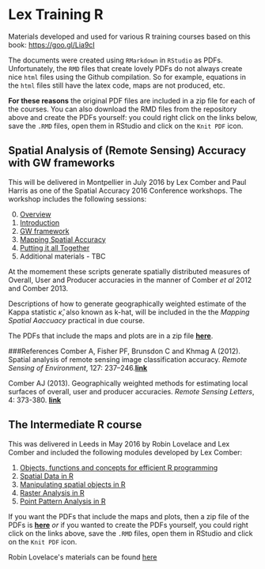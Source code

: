 # Lex Training R
Materials developed and used for various R training courses based on this book: https://goo.gl/Lia9cI

The documents were created using `RMarkdown` in `RStudio` as PDFs. Unfortunately, the `RMD` files that create lovely PDFs do not always create nice `html` files using the Github compilation. So for example, equations in the `html` files still have the latex code, maps are not produced, etc. 

**For these reasons** the original PDF files are included in a zip file for each of the courses. You can also download the RMD files from the repository above and create the PDFs yourself: you could right click on the links below, save the `.RMD` files, open them in RStudio and click on the `Knit PDF` icon.

## Spatial Analysis of (Remote Sensing) Accuracy with GW frameworks 
This will be delivered in Montpellier in July 2016 by Lex Comber and Paul Harris as one of the Spatial Accuracy 2016 Conference workshops. The workshop includes the following sessions:

0. [Overview](https://github.com/lexcomber/LexTrainingR/blob/master/overview.Rmd)
1. [Introduction](https://github.com/lexcomber/LexTrainingR/blob/master/Introduction.Rmd)
2. [GW framework](https://github.com/lexcomber/LexTrainingR/blob/master/GW_framework.Rmd)
3. [Mapping Spatial Accuracy](https://github.com/lexcomber/LexTrainingR/blob/master/Mapping_Spatial_Accuracy.Rmd)
4. [Putting it all Together](https://github.com/lexcomber/LexTrainingR/blob/master/Putting_it_all_together.Rmd)
5. Additional materials - TBC

At the momement these scripts generate spatially distributed measures of Overall, User and Producer accuracies in the manner of Comber *et al* 2012 and Comber 2013. 

Descriptions of how to generate geographically weighted estimate of the Kappa statistic $\hat{\kappa}$, also known as k-hat, will be included in the the *Mapping Spatial Aaccuacy* practical in due course.

The PDFs that include the maps and plots are in a zip file  [**here**](https://github.com/lexcomber/LexTrainingR/blob/master/Spatial_Analysis_Accuracy_PDFs.zip).

###References
Comber A, Fisher PF, Brunsdon C and Khmag A (2012). Spatial analysis of remote sensing image classification accuracy. *Remote Sensing of Environment*, 127: 237–246.[**link**](https://github.com/lexcomber/LexTrainingR/blob/master/Comber_RSL_2013.pdf)

Comber AJ (2013). Geographically weighted methods for estimating local surfaces of overall, user and producer accuracies. *Remote Sensing Letters*, 4: 373-380. [**link**](https://github.com/lexcomber/LexTrainingR/blob/master/comber_fisher_brunsdon_khmag_RSE_2012.pdf)


## The Intermediate R course 
This was delivered in Leeds in May 2016 by Robin Lovelace and Lex Comber and included the following modules developed by Lex Comber:

1. [Objects, functions and concepts for efficient R programming](https://github.com/lexcomber/LexTrainingR/blob/master/Objects_Functions.Rmd)
2. [Spatial Data in R](https://github.com/lexcomber/LexTrainingR/blob/master/Spatial_Data_in_R.Rmd)
3. [Manipulating spatial objects in R](https://github.com/lexcomber/LexTrainingR/blob/master/Manipluating_Spatial_Objects.Rmd)
4. [Raster Analysis in R](https://github.com/lexcomber/LexTrainingR/blob/master/Raster_Analysis.Rmd)
5. [Point Pattern Analysis in R](https://github.com/lexcomber/LexTrainingR/blob/master/Point_Pattern.Rmd)

If you want the PDFs that include the maps and plots, then a zip file of the PDFs is [**here**](https://github.com/lexcomber/LexTrainingR/blob/master/The%20Intermediate%20R%20course%20PDFs.zip) *or* if you wanted to create the PDFs yourself, you could right click on the links above, save the `.RMD` files, open them in RStudio and click on the `Knit PDF` icon.

Robin Lovelace's materials can be found [here](https://github.com/Robinlovelace/Creating-maps-in-R/tree/master/course-info)

